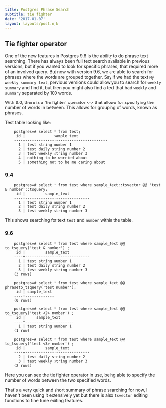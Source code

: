 ```yaml
---
title: Postgres Phrase Search
subtitle: tie fighter
date: '2017-01-07'
layout: layouts/post.njk
---
```


## Tie fighter operator

One of the new features in Postgres 9.6 is the ability to do phrase text
searching. There has always been full text search available in previous
versions, but if you wanted to look for specific phrases, that required more
of an involved query. But now with version 9.6, we are able to search for
phrases where the words are grouped together. Say if we had the text `My
weekly summary text`, previous versions could allow you to search for `weekly
summary` and find it, but then you might also find a text that had `weekly`
and `summary` separated by 100 words.

With 9.6, there is a 'tie fighter' operator `<->` that allows for specifying
the number of words in between. This allows for grouping of words, known as
phrases.

Test table looking like:

```
    postgres=# select * from test;
     id |             sample_text
    ----+-------------------------------------
      1 | test string number 1
      2 | test daily string number 2
      3 | test weekly string number 3
      4 | nothing to be worried about
      5 | something not to be me caring about
```

### 9.4

```
    postgres=# select * from test where sample_text::tsvector @@ 'test & number'::tsquery;
     id |         sample_text
    ----+-----------------------------
      1 | test string number 1
      2 | test daily string number 2
      3 | test weekly string number 3
```

This shows searching for text `test` and `number` within the table.

### 9.6

```
    postgres=# select * from test where sample_text @@ to_tsquery('test & number') ;
     id |         sample_text
    ----+-----------------------------
      1 | test string number 1
      2 | test daily string number 2
      3 | test weekly string number 3
    (3 rows)
    
    postgres=# select * from test where sample_text @@ phraseto_tsquery('test number');
     id | sample_text
    ----+-------------
    (0 rows)
    
    postgres=# select * from test where sample_text @@ to_tsquery('test <2> number') ;
     id |     sample_text
    ----+----------------------
      1 | test string number 1
    (1 row)
    
    postgres=# select * from test where sample_text @@ to_tsquery('test <3> number') ;
     id |         sample_text
    ----+-----------------------------
      2 | test daily string number 2
      3 | test weekly string number 3
    (2 rows)
```

Here you can see the tie fighter operator in use, being able to specify the
number of words between the two specified words.

That's a very quick and short summary of phrase searching for now, I haven't
been using it extensively yet but there is also `tsvector` editing functions
to fine tune editing features.